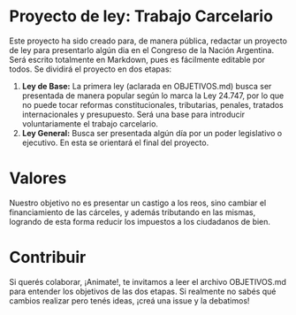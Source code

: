# Proyecto de ley: Trabajo Carcelario
Este proyecto ha sido creado para, de manera pública, redactar un proyecto de ley para presentarlo algún dia en el Congreso de la Nación Argentina.
Será escrito totalmente en Markdown, pues es fácilmente editable por todos.
Se dividirá el proyecto en dos etapas:
1. **Ley de Base:** La primera ley (aclarada en OBJETIVOS.md) busca ser presentada de manera popular según lo marca la Ley 24.747, por lo que no puede tocar reformas constitucionales, tributarias, penales, tratados internacionales y presupuesto. Será una base para introducir voluntariamente el trabajo carcelario.
2. **Ley General:** Busca ser presentada algún día por un poder legislativo o ejecutivo. En esta se orientará el final del proyecto.
# Valores
Nuestro objetivo no es presentar un castigo a los reos, sino cambiar el financiamiento de las cárceles, y además tributando en las mismas, logrando de esta forma reducir los impuestos a los ciudadanos de bien.

# Contribuir

Si querés colaborar, ¡Animate!, te invitamos a leer el archivo OBJETIVOS.md para entender los objetivos de las dos etapas.
Si realmente no sabés qué cambios realizar pero tenés ideas, ¡creá una issue y la debatimos!
